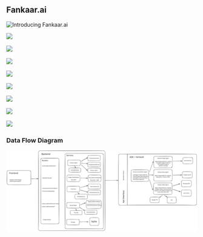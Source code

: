 ## Fankaar.ai



![Introducing Fankaar.ai](https://i.postimg.cc/1tffyF0b/Screenshot-2025-09-24-at-3-07-54-AM.png)

![](https://i.postimg.cc/R0qMtB3H/Screenshot-2025-09-24-at-3-15-53-AM.png)

![](https://i.postimg.cc/wvLY5T97/Screenshot-2025-09-24-at-3-19-11-AM.png)

![](https://i.postimg.cc/SxBZ6LRf/Screenshot-2025-09-24-at-3-19-45-AM.png)

![](https://i.postimg.cc/cHgkwDMh/Screenshot-2025-09-24-at-3-57-54-AM.png)

![](https://i.postimg.cc/prLkWqcR/Screenshot-2025-09-24-at-3-22-06-AM.png)

![](https://i.postimg.cc/MGJDMW3s/Screenshot-2025-09-24-at-3-24-11-AM.png)

![](https://i.postimg.cc/Hnr5vKPc/Screenshot-2025-09-24-at-3-26-51-AM.png)

![](https://i.postimg.cc/pTTny4vG/Screenshot-2025-09-24-at-3-27-41-AM.png)
### Data Flow Diagram

![Data Flow Diagram](../dfd.svg)

<!--

**Here are some ideas to get you started:**

🙋‍♀️ A short introduction - what is your organization all about?
🌈 Contribution guidelines - how can the community get involved?
👩‍💻 Useful resources - where can the community find your docs? Is there anything else the community should know?
🍿 Fun facts - what does your team eat for breakfast?
🧙 Remember, you can do mighty things with the power of [Markdown](https://docs.github.com/github/writing-on-github/getting-started-with-writing-and-formatting-on-github/basic-writing-and-formatting-syntax)
-->
